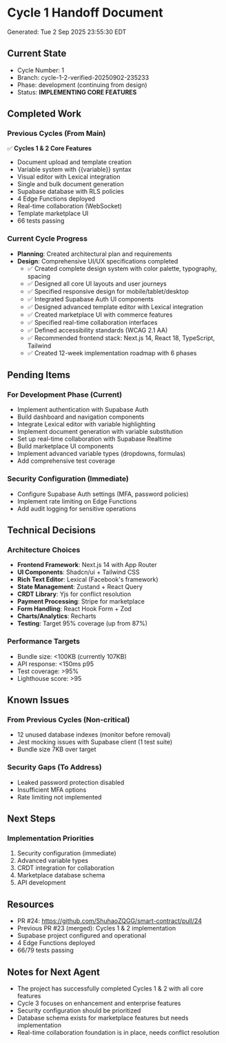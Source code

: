 # Cycle 1 Handoff Document

Generated: Tue  2 Sep 2025 23:55:30 EDT

## Current State
- Cycle Number: 1
- Branch: cycle-1-2-verified-20250902-235233
- Phase: development (continuing from design)
- Status: **IMPLEMENTING CORE FEATURES**

## Completed Work

### Previous Cycles (From Main)
✅ **Cycles 1 & 2 Core Features**
- Document upload and template creation
- Variable system with {{variable}} syntax
- Visual editor with Lexical integration
- Single and bulk document generation
- Supabase database with RLS policies
- 4 Edge Functions deployed
- Real-time collaboration (WebSocket)
- Template marketplace UI
- 66 tests passing

<!-- HANDOFF_START -->
### Current Cycle Progress
- **Planning**: Created architectural plan and requirements
- **Design**: Comprehensive UI/UX specifications completed
  - ✅ Created complete design system with color palette, typography, spacing
  - ✅ Designed all core UI layouts and user journeys
  - ✅ Specified responsive design for mobile/tablet/desktop
  - ✅ Integrated Supabase Auth UI components
  - ✅ Designed advanced template editor with Lexical integration
  - ✅ Created marketplace UI with commerce features
  - ✅ Specified real-time collaboration interfaces
  - ✅ Defined accessibility standards (WCAG 2.1 AA)
  - ✅ Recommended frontend stack: Next.js 14, React 18, TypeScript, Tailwind
  - ✅ Created 12-week implementation roadmap with 6 phases
<!-- HANDOFF_END -->

## Pending Items
### For Development Phase (Current)
- Implement authentication with Supabase Auth
- Build dashboard and navigation components
- Integrate Lexical editor with variable highlighting
- Implement document generation with variable substitution
- Set up real-time collaboration with Supabase Realtime
- Build marketplace UI components
- Implement advanced variable types (dropdowns, formulas)
- Add comprehensive test coverage

### Security Configuration (Immediate)
- Configure Supabase Auth settings (MFA, password policies)
- Implement rate limiting on Edge Functions
- Add audit logging for sensitive operations

## Technical Decisions
### Architecture Choices
- **Frontend Framework**: Next.js 14 with App Router
- **UI Components**: Shadcn/ui + Tailwind CSS
- **Rich Text Editor**: Lexical (Facebook's framework)
- **State Management**: Zustand + React Query
- **CRDT Library**: Yjs for conflict resolution
- **Payment Processing**: Stripe for marketplace
- **Form Handling**: React Hook Form + Zod
- **Charts/Analytics**: Recharts
- **Testing**: Target 95% coverage (up from 87%)

### Performance Targets
- Bundle size: <100KB (currently 107KB)
- API response: <150ms p95
- Test coverage: >95%
- Lighthouse score: >95

## Known Issues
### From Previous Cycles (Non-critical)
- 12 unused database indexes (monitor before removal)
- Jest mocking issues with Supabase client (1 test suite)
- Bundle size 7KB over target

### Security Gaps (To Address)
- Leaked password protection disabled
- Insufficient MFA options
- Rate limiting not implemented

## Next Steps

### Implementation Priorities
1. Security configuration (immediate)
2. Advanced variable types
3. CRDT integration for collaboration
4. Marketplace database schema
5. API development

## Resources
- PR #24: https://github.com/ShuhaoZQGG/smart-contract/pull/24
- Previous PR #23 (merged): Cycles 1 & 2 implementation
- Supabase project configured and operational
- 4 Edge Functions deployed
- 66/79 tests passing

## Notes for Next Agent
- The project has successfully completed Cycles 1 & 2 with all core features
- Cycle 3 focuses on enhancement and enterprise features
- Security configuration should be prioritized
- Database schema exists for marketplace features but needs implementation
- Real-time collaboration foundation is in place, needs conflict resolution